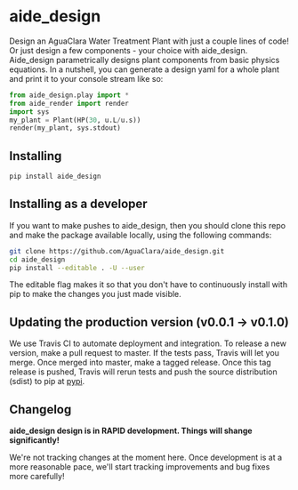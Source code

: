 # aide_design
Design an AguaClara Water Treatment Plant with just a couple lines of code! Or just design a few components - your choice with aide_design. Aide_design parametrically designs plant components from basic physics equations. In a nutshell, you can generate a design yaml for a whole plant and print it to your console stream like so:

```python
from aide_design.play import *
from aide_render import render
import sys
my_plant = Plant(HP(30, u.L/u.s))
render(my_plant, sys.stdout)
```

## Installing
```bash
pip install aide_design
```

## Installing as a developer
If you want to make pushes to aide_design, then you should clone this repo and make the package available locally, using the following commands:
```bash
git clone https://github.com/AguaClara/aide_design.git
cd aide_design
pip install --editable . -U --user
```
The editable flag makes it so that you don't have to continuously install with pip to make the changes you just made visible.

## Updating the production version (v0.0.1 -> v0.1.0) 
We use Travis CI to automate deployment and integration. To release a new version, make a pull request to master. If the tests pass, Travis will let you merge. Once merged into master, make a tagged release. Once this tag release is pushed, Travis will rerun tests and push the source distribution (sdist) to pip at [pypi](https://pypi.org/search/?q=aide_design).

## Changelog
**aide_design design is in RAPID development. Things will shange significantly!**

We're not tracking changes at the moment here. Once development is at a more reasonable pace, we'll start tracking improvements and bug fixes more carefully!